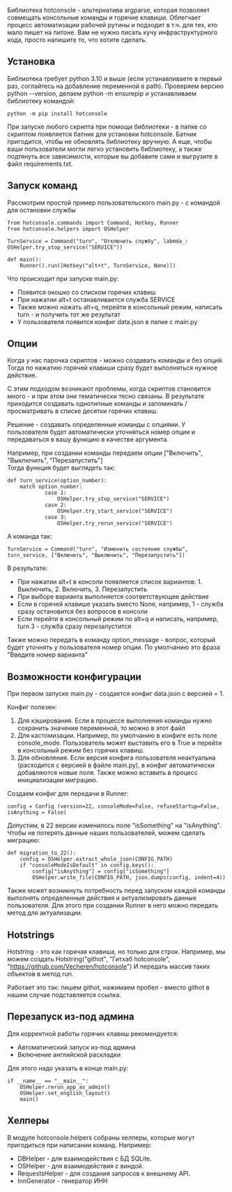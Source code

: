 
Библиотека hotconsole - альтернатива argparse, которая позволяет совмещать консольные команды и горячие клавиши.
Облегчает процесс автоматизации рабочей рутины и подходит в т.ч. для тех, кто мало пишет на питоне.
Вам не нужно писать кучу инфраструктурного кода, просто напишите то, что хотите сделать.

## Установка
Библиотека требует python 3.10 и выше (если устанавливаете в первый раз, соглайтесь на добавление переменной в path). Проверяем версию python --version, делаем python -m ensurepip и устанавливаем библиотеку командой:

```
python -m pip install hotconsole
```

При запуске любого скрипта при помощи библиотеки - в папке со скриптом появляется батник для установки hotconsole.
Батник пригодится, чтобы не обновлять библиотеку вручную. А еще, чтобы ваши пользователи могли легко установить библиотеку, а также подтянуть все зависимости, которые вы добавите сами и выгрузите в файл requirements.txt.

## Запуск команд

Рассмотрим простой пример пользовательского main.py - с командой для остановки службы

```
from hotconsole.commands import Command, Hotkey, Runner
from hotconsole.helpers import OSHelper

TurnService = Command("turn", "Отключить службу", labmda_: OSHelper.try_stop_service("SERVICE"))

def main():
    Runner().run([Hotkey("alt+t", TurnService, None)])
```

Что происходит при запуске main.py:
- Появится окошко со списком горячих клавиш
- При нажатии alt+t останавливается служба SERVICE
- Также можно нажать alt+q, перейти в консольный режим, написать turn - и получить тот же результат
- У пользователя появится конфиг data.json в папке с main.py

## Опции

Когда у нас парочка скриптов - можно создавать команды и без опций. Тогда по нажатию горячей клавиши сразу будет выполняться нужное действие. 

С этим подходом возникают проблемы, когда скриптов становится много - и при этом они тематически тесно связаны. В результате приходится создавать однотипные команды и запоминать / просматривать в списке десятки горячих клавиш. 

Решение - создавать определенные команды с опциями. У пользователя будет автоматически уточняться номер опции и передаваться в вашу функцию в качестве аргумента. 

Например, при создании команды передаем опции ["Включить", "Выключить", "Перезапустить"]   
Тогда функция будет выглядеть так:

```
def turn_service(option_number):
    match option_number:
            case 1:
                OSHelper.try_stop_service("SERVICE")
            case 2:
                OSHelper.try_start_service("SERVICE")
            case 3:
                OSHelper.try_rerun_service("SERVICE")
```

А команда так:
```
TurnService = Command("turn", "Изменить состояние службы", turn_service, ["Включить", "Выключить", "Перезапустить"])
```

В результате:
- При нажатии alt+t в консоли появляется список вариантов: 1. Выключить, 2. Включить, 3. Перезапустить
- При выборе варианта выполняется соответствующее действие
- Если в горячей клавише указать вместо None, например, 1 - служба сразу остановится без вопросов в консоли
- Если перейти в консольный режим по alt+q и написать, например, turn 3 - служба сразу перезапустится

Также можно передать в команду option_message - вопрос, который будет уточнять у пользователя номер опции. По умолчанию это фраза "Введите номер варианта"

## Возможности конфигурации

При первом запуске main.py - создается конфиг data.json с версией = 1. 

Конфиг полезен:
1) Для кэширования. Если в процессе выполнения команды нужно сохранить значение переменной, то можно в этот файл
2) Для кастомизации. Например, по умолчанию в конфиге есть поле console_mode. Пользователь может выставить его в True и перейти в консольный режим без горячих клавиш. 
3) Для обновления. Если версия конфига пользователя неактуальна (расходится с версией в файле main.py), в конфиг автоматически добавляются новые поля. Также можно вставить в процесс инициализации миграцию.

Создаем конфиг для передачи в Runner: 

```
config = Config (version=22, consoleMode=False, refuseStartup=False, isAnything = False)
```

Допустим, в 22 версии изменилось поле "isSomething" на "isAnything". Чтобы не потерять данные наших пользователей, можем сделать миграцию:

```
def migration_to_22():
    config = OSHelper.extract_whole_json(CONFIG_PATH)
    if "consoleModeIsDefault" in config.keys():
        config["isAnything"] = config["isSomething"]
        OSHelper.write_file(CONFIG_PATH, json.dumps(config, indent=4))
```

Также может возникнуть потребность перед запуском каждой команды выполнять определенные действия и актуализировать данные пользователя. Для этого при создании Runner в него можно передать метод для актуализации. 

## Hotstrings

Hotstring - это как горячая клавиша, но только для строк. 
Например, мы можем создать Hotstring("githot", "Гитхаб hotconsole", "https://github.com/Vecheren/hotconsole")
И передать массив таких объектов в метод run.

Работает это так: пишем githot, нажимаем пробел - вместо githot в нашем случае подставляется ссылка.

## Перезапуск из-под админа

Для корректной работы горячих клавиш рекомендуется:
- Автоматический запуск из-под админа
- Включение английской раскладки

Для этого надо указать в конце main.py:

```
if __name__ == "__main__":
    OSHelper.rerun_app_as_admin()
    OSHelper.set_english_layout()
    main()
```

## Хелперы

В модуле hotconsole.helpers собраны хелперы, которые могут пригодиться при написании команд.
Например: 
- DBHelper - для взаимодействия с БД SQLite.
- OSHelper - для взаимодействия с виндой.
- RequestsHelper - для создания запросов к внешнему API.
- InnGenerator - генератор ИНН
